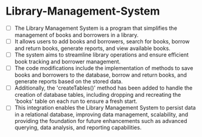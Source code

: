 # Library-Management-System

- [ ] The Library Management System is a program that simplifies the management of books and borrowers in a library.
- [ ] It allows users to add books and borrowers, search for books, borrow and return books, generate reports, and view available books.
- [ ] The system aims to streamline library operations and ensure efficient book tracking and borrower management.
- [ ] The code modifications include the implementation of methods to save books and borrowers to the database, borrow and return books, and generate reports based on the stored data.
- [ ]  Additionally, the 'createTables()' method has been added to handle the creation of database tables, including dropping and recreating the 'books' table on each run to ensure a fresh start.
- [ ] This integration enables the Library Management System to persist data in a relational database, improving data management, scalability, and providing the foundation for future enhancements such as advanced querying, data analysis, and reporting capabilities.
